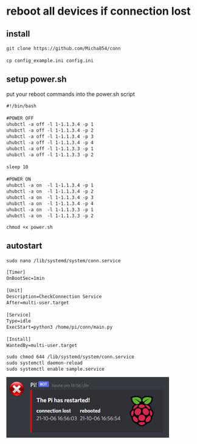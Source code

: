 # reboot all devices if connection lost

## install
```
git clone https://github.com/Micha854/conn

cp config_example.ini config.ini
```

## setup power.sh
put your reboot commands into the power.sh script

```
#!/bin/bash

#POWER OFF
uhubctl -a off -l 1-1.1.3.4 -p 1
uhubctl -a off -l 1-1.1.3.4 -p 2
uhubctl -a off -l 1-1.1.3.4 -p 3
uhubctl -a off -l 1-1.1.3.4 -p 4
uhubctl -a off -l 1-1.1.3.3 -p 1
uhubctl -a off -l 1-1.1.3.3 -p 2

sleep 10

#POWER ON
uhubctl -a on  -l 1-1.1.3.4 -p 1
uhubctl -a on  -l 1-1.1.3.4 -p 2
uhubctl -a on  -l 1-1.1.3.4 -p 3
uhubctl -a on  -l 1-1.1.3.4 -p 4
uhubctl -a on  -l 1-1.1.3.3 -p 1
uhubctl -a on  -l 1-1.1.3.3 -p 2
```

```
chmod +x power.sh
```


## autostart
```
sudo nano /lib/systemd/system/conn.service
```
```
[Timer]
OnBootSec=1min

[Unit]
Description=CheckConnection Service
After=multi-user.target

[Service]
Type=idle
ExecStart=python3 /home/pi/conn/main.py

[Install]
WantedBy=multi-user.target
```
```
sudo chmod 644 /lib/systemd/system/conn.service
sudo systemctl daemon-reload
sudo systemctl enable sample.service
```


![example](https://raw.githubusercontent.com/Micha854/conn/master/conn.png)
